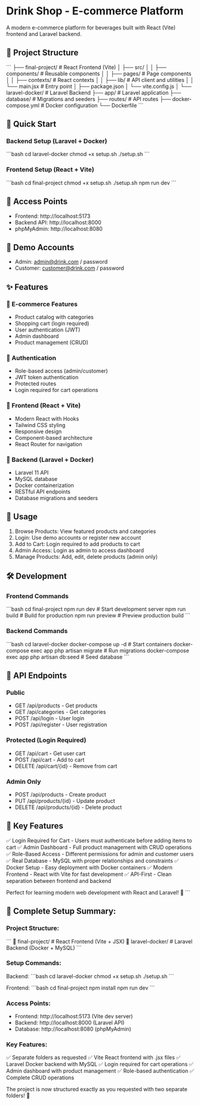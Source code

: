 # Drink Shop - E-commerce Platform

A modern e-commerce platform for beverages built with React (Vite) frontend and Laravel backend.

## 📁 Project Structure

\`\`\`
├── final-project/          # React Frontend (Vite)
│   ├── src/
│   │   ├── components/     # Reusable components
│   │   ├── pages/          # Page components
│   │   ├── contexts/       # React contexts
│   │   ├── lib/           # API client and utilities
│   │   └── main.jsx       # Entry point
│   ├── package.json
│   └── vite.config.js
│
└── laravel-docker/         # Laravel Backend
    ├── app/               # Laravel application
    ├── database/          # Migrations and seeders
    ├── routes/            # API routes
    ├── docker-compose.yml # Docker configuration
    └── Dockerfile
\`\`\`

## 🚀 Quick Start

### Backend Setup (Laravel + Docker)

\`\`\`bash
cd laravel-docker
chmod +x setup.sh
./setup.sh
\`\`\`

### Frontend Setup (React + Vite)

\`\`\`bash
cd final-project
chmod +x setup.sh
./setup.sh
npm run dev
\`\`\`

## 🔗 Access Points

- Frontend: http://localhost:5173
- Backend API: http://localhost:8000
- phpMyAdmin: http://localhost:8080

## 👤 Demo Accounts

- Admin: admin@drink.com / password
- Customer: customer@drink.com / password

## ✨ Features

### 🛒 E-commerce Features
- Product catalog with categories
- Shopping cart (login required)
- User authentication (JWT)
- Admin dashboard
- Product management (CRUD)

### 🔐 Authentication
- Role-based access (admin/customer)
- JWT token authentication
- Protected routes
- Login required for cart operations

### 🎨 Frontend (React + Vite)
- Modern React with Hooks
- Tailwind CSS styling
- Responsive design
- Component-based architecture
- React Router for navigation

### 🔧 Backend (Laravel + Docker)
- Laravel 11 API
- MySQL database
- Docker containerization
- RESTful API endpoints
- Database migrations and seeders

## 📱 Usage

1. Browse Products: View featured products and categories
2. Login: Use demo accounts or register new account
3. Add to Cart: Login required to add products to cart
4. Admin Access: Login as admin to access dashboard
5. Manage Products: Add, edit, delete products (admin only)

## 🛠 Development

### Frontend Commands
\`\`\`bash
cd final-project
npm run dev      # Start development server
npm run build    # Build for production
npm run preview  # Preview production build
\`\`\`

### Backend Commands
\`\`\`bash
cd laravel-docker
docker-compose up -d              # Start containers
docker-compose exec app php artisan migrate  # Run migrations
docker-compose exec app php artisan db:seed  # Seed database
\`\`\`

## 🔄 API Endpoints

### Public
- GET /api/products - Get products
- GET /api/categories - Get categories
- POST /api/login - User login
- POST /api/register - User registration

### Protected (Login Required)
- GET /api/cart - Get user cart
- POST /api/cart - Add to cart
- DELETE /api/cart/{id} - Remove from cart

### Admin Only
- POST /api/products - Create product
- PUT /api/products/{id} - Update product
- DELETE /api/products/{id} - Delete product

## 🎯 Key Features

✅ Login Required for Cart - Users must authenticate before adding items to cart
✅ Admin Dashboard - Full product management with CRUD operations  
✅ Role-Based Access - Different permissions for admin and customer users
✅ Real Database - MySQL with proper relationships and constraints
✅ Docker Setup - Easy deployment with Docker containers
✅ Modern Frontend - React with Vite for fast development
✅ API-First - Clean separation between frontend and backend

Perfect for learning modern web development with React and Laravel! 🎉
\`\`\`

## 🎉 Complete Setup Summary:

### Project Structure:
\`\`\`
📁 final-project/          # React Frontend (Vite + JSX)
📁 laravel-docker/         # Laravel Backend (Docker + MySQL)
\`\`\`

### Setup Commands:

Backend:
\`\`\`bash
cd laravel-docker
chmod +x setup.sh
./setup.sh
\`\`\`

Frontend:
\`\`\`bash
cd final-project
npm install
npm run dev
\`\`\`

### Access Points:
- Frontend: http://localhost:5173 (Vite dev server)
- Backend: http://localhost:8000 (Laravel API)
- Database: http://localhost:8080 (phpMyAdmin)

### Key Features:
✅ Separate folders as requested
✅ Vite React frontend with .jsx files
✅ Laravel Docker backend with MySQL
✅ Login required for cart operations
✅ Admin dashboard with product management
✅ Role-based authentication
✅ Complete CRUD operations

The project is now structured exactly as you requested with two separate folders! 🚀